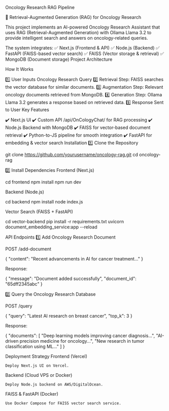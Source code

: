 Oncology Research RAG Pipeline

🚀 Retrieval-Augmented Generation (RAG) for Oncology Research

This project implements an AI-powered Oncology Research Assistant that uses RAG (Retrieval-Augmented Generation) with Ollama Llama 3.2 to provide intelligent search and answers on oncology-related queries.

The system integrates:
✅ Next.js (Frontend & API)
✅ Node.js (Backend)
✅ FastAPI (FAISS-based vector search)
✅ FAISS (Vector storage & retrieval)
✅ MongoDB (Document storage)
Project Architecture


How It Works

1️⃣ User Inputs Oncology Research Query
2️⃣ Retrieval Step: FAISS searches the vector database for similar documents.
3️⃣ Augmentation Step: Relevant oncology documents retrieved from MongoDB.
4️⃣ Generation Step: Ollama Llama 3.2 generates a response based on retrieved data.
5️⃣ Response Sent to User
Key Features

✔️ Next.js UI
✔️ Custom API /api/OnCologyChat/ for RAG processing
✔️ Node.js Backend with MongoDB
✔️ FAISS for vector-based document retrieval
✔️ Python-to-JS pipeline for smooth integration
✔️ FastAPI for embedding & vector search
Installation
1️⃣ Clone the Repository

git clone https://github.com/yourusername/oncology-rag.git
cd oncology-rag

2️⃣ Install Dependencies
Frontend (Next.js)

cd frontend
npm install
npm run dev

Backend (Node.js)

cd backend
npm install
node index.js

Vector Search (FAISS + FastAPI)

cd vector-backend
pip install -r requirements.txt
uvicorn document_embedding_service:app --reload

API Endpoints
1️⃣ Add Oncology Research Document

POST /add-document

{
  "content": "Recent advancements in AI for cancer treatment..."
}

Response:

{
  "message": "Document added successfully",
  "document_id": "65dff2345abc"
}

2️⃣ Query the Oncology Research Database

POST /query

{
  "query": "Latest AI research on breast cancer",
  "top_k": 3
}

Response:

{
  "documents": [
    "Deep learning models improving cancer diagnosis...",
    "AI-driven precision medicine for oncology...",
    "New research in tumor classification using ML..."
  ]
}

Deployment Strategy
Frontend (Vercel)

    Deploy Next.js UI on Vercel.

Backend (Cloud VPS or Docker)

    Deploy Node.js backend on AWS/DigitalOcean.

FAISS & FastAPI (Docker)

    Use Docker Compose for FAISS vector search service.
